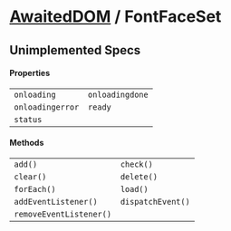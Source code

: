 # [AwaitedDOM](/docs/hero/basic-client/awaited-dom) <span>/</span> FontFaceSet

## Unimplemented Specs

#### Properties

|     |     |
| --- | --- |
| `onloading` | `onloadingdone` |
| `onloadingerror` | `ready` |
| `status` |  |

#### Methods

|     |     |
| --- | --- |
| `add()` | `check()` |
| `clear()` | `delete()` |
| `forEach()` | `load()` |
| `addEventListener()` | `dispatchEvent()` |
| `removeEventListener()` |  |

